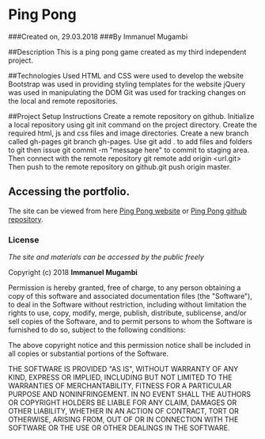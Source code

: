# Ping Pong
###Created on, 29.03.2018
###By Immanuel Mugambi

##Description
This is a ping pong game created as my third independent project.

##Technologies Used
HTML and CSS were used to develop the website
Bootstrap was used in providing styling templates for the website
jQuery was used in manipulating the DOM
Git was used for tracking changes on the local and remote repositories.

##Project Setup Instructions
Create a remote repository on github.
Initialize a local repository using git init command on the project directory.
Create the required html, js and css files and image directories.
Create a new branch called gh-pages git branch gh-pages.
Use git add . to add files and folders to git then issue git commit -m "message here" to commit to staging area.
Then connect with the remote repository git remote add origin <url.git>
Then push to the remote repository on github.git push origin master.

## Accessing the portfolio.
The site can be viewed from here [Ping Pong website](https://imma7.github.io/Ping-Pong/) or [Ping Pong github repository](https://github.com/Imma7/Ping-Pong).

### License
*The site and materials can be accessed by the public freely*

Copyright (c) 2018 **Immanuel Mugambi**

Permission is hereby granted, free of charge, to any person obtaining a copy
of this software and associated documentation files (the "Software"), to deal
in the Software without restriction, including without limitation the rights
to use, copy, modify, merge, publish, distribute, sublicense, and/or sell
copies of the Software, and to permit persons to whom the Software is
furnished to do so, subject to the following conditions:

The above copyright notice and this permission notice shall be included in all
copies or substantial portions of the Software.

THE SOFTWARE IS PROVIDED "AS IS", WITHOUT WARRANTY OF ANY KIND, EXPRESS OR
IMPLIED, INCLUDING BUT NOT LIMITED TO THE WARRANTIES OF MERCHANTABILITY,
FITNESS FOR A PARTICULAR PURPOSE AND NONINFRINGEMENT. IN NO EVENT SHALL THE
AUTHORS OR COPYRIGHT HOLDERS BE LIABLE FOR ANY CLAIM, DAMAGES OR OTHER
LIABILITY, WHETHER IN AN ACTION OF CONTRACT, TORT OR OTHERWISE, ARISING FROM,
OUT OF OR IN CONNECTION WITH THE SOFTWARE OR THE USE OR OTHER DEALINGS IN THE
SOFTWARE.
